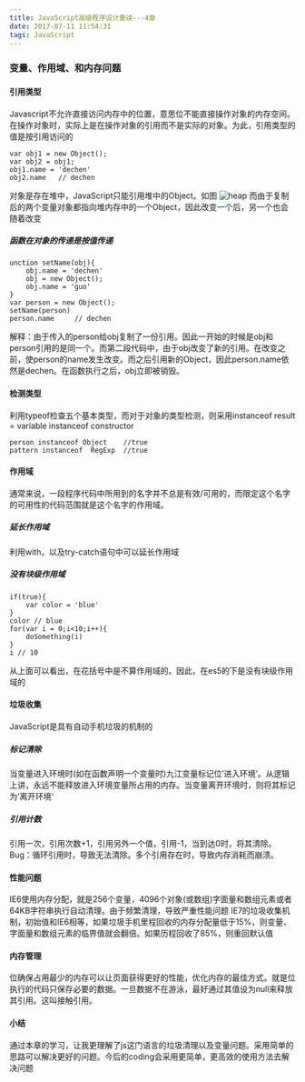 ```yaml
---
title: JavaScript高级程序设计重读---4章
date: 2017-07-11 11:54:31
tags: JavaScript
---
```

### 变量、作用域、和内存问题
#### 引用类型
Javascript不允许直接访问内存中的位置，意思位不能直接操作对象的内存空间。在操作对象时，实际上是在操作对象的引用而不是实际的对象。为此，引用类型的值是按引用访问的
```
var obj1 = new Object();
var obj2 = obj1;
obj1.name = 'dechen'
obj2.name   // dechen
```
对象是存在堆中，JavaScript只能引用堆中的Object。如图
![heap](heapObject.png)
而由于复制后的两个变量对象都指向堆内存中的一个Object，因此改变一个后，另一个也会随着改变
##### 函数在对象的传递是按值传递
```
unction setName(obj){
    obj.name = 'dechen'
    obj = new Object();
    obj.name = 'guo'
}
var person = new Object();
setName(person)
person.name     // dechen
```
解释：由于传入的person给obj复制了一份引用。因此一开始的时候是obj和person引用的是同一个。而第二段代码中，由于obj改变了新的引用。在改变之前，使person的name发生改变。而之后引用新的Object，因此person.name依然是dechen。在函数执行之后，obj立即被销毁。
#### 检测类型
利用typeof检查五个基本类型，而对于对象的类型检测，则采用instanceof
result = variable instanceof constructor

```
person instanceof Object    //true
pattern instanceof  RegExp  //true
```
#### 作用域
通常来说，一段程序代码中所用到的名字并不总是有效/可用的，而限定这个名字的可用性的代码范围就是这个名字的作用域。
##### 延长作用域
利用with，以及try-catch语句中可以延长作用域
##### 没有块级作用域
```
if(true){
    var color = 'blue'
}
color // blue
for(var i = 0;i<10;i++){
    doSomething(i)
}
i // 10
```
从上面可以看出，在花括号中是不算作用域的。因此，在es5的下是没有块级作用域的
#### 垃圾收集
JavaScript是具有自动手机垃圾的机制的
##### 标记清除
当变量进入环境时(如在函数声明一个变量时)九江变量标记位’进入环境’。从逻辑上讲，永远不能释放进入环境变量所占用的内存。当变量离开环境时，则将其标记为’离开环境‘
##### 引用计数
引用一次，引用次数+1，引用另外一个值，引用-1，当到达0时，将其清除。
Bug：循环引用时，导致无法清除。多个引用存在时，导致内存消耗而崩溃。
#### 性能问题
IE6使用内存分配，就是256个变量，4096个对象(或数组)字面量和数组元素或者64KB字符串执行自动清理。由于频繁清理，导致严重性能问题
IE7的垃圾收集机制，初始值和IE6相等，如果垃圾手机里程回收的内存分配量低于15%，则变量、字面量和数组元素的临界值就会翻倍。如果历程回收了85%，则重回默认值
#### 内存管理
位确保占用最少的内存可以让页面获得更好的性能，优化内存的最佳方式。就是位执行的代码只保存必要的数据。一旦数据不在游泳，最好通过其值设为null来释放其引用。这叫接触引用。
#### 小结 
通过本章的学习，让我更理解了js这门语言的垃圾清理以及变量问题。采用简单的思路可以解决更好的问题。今后的coding会采用更简单，更高效的使用方法去解决问题
